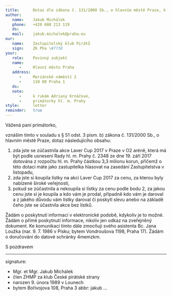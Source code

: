 ```yaml
---
title:      Dotaz dle zákona č. 131/2000 Sb., o hlavním městě Praze, k získaným vstupenkám na sportovní akci Laver Cup.
author:
   name:    Jakub Michálek
   phone:   +420 608 213 119
   ds:      
   mail:    jakub.michalek@praha.eu
our:
   name:    Zastupitelský klub Pirátů
   sign:    ZK Pha \#7738
your:
   role:    Povinný subjekt
   name:    
      -     Hlavní město Praha
   address:
      -     Mariánské náměstí 2
      -     110 00 Praha 1
   ds:      
   note:
      -     k rukám Adriany Krnáčové,
      -     primátorky hl. m. Prahy
style:      letter
reminder:   true
---
```


Vážená paní primátorko,

vznáším tímto v souladu s § 51 odst. 3 písm. b) zákona č. 131/2000 Sb., o hlavním městě Praze, dotaz následujícího obsahu: 

1. zda jste se zúčastnila akce Laver Cup 2017 v Praze v O2 aréně, která má být podle usnesení Rady hl. m. Prahy č. 2348 ze dne 19. září 2017 dotována z rozpočtu hl. m. Prahy částkou 3,3 milionu korun, přičemž o této dotaci máte jako zastupitelka hlasovat na zasedání Zastupitelstva v listopadu,
2. zda jste si koupila lístky na akci Laver Cup 2017 za cenu, za kterou byly nabízené široké veřejnosti,
3. pokud se zúčastnila a nekoupila si lístky za cenu podle bodu 2, za jakou cenu jste si je koupila a kdo vám je prodal, případně kdo vám je daroval a z jakého důvodu vám lístky daroval či poskytl slevu anebo na základě čeho jste se účastnila akce bez lístků.

Žádám o poskytnutí informací v elektronické podobě, kdykoliv je to možné. Žádám o přímé poskytnutí informace, nikoliv jen odkaz na zveřejněný dokument. Ke komunikaci tímto dále zmocňuji svého asistenta Bc. Jana Loužka (nar. 9. 7. 1986 v Písku; bytem Vondroušova 1198, Praha 17). Žádám o doručování do datové schránky 4memzkm.

S pozdravem

---
signature: 
  - Mgr. et Mgr. Jakub Michálek
  - člen ZHMP za klub České pirátské strany
  - narozen 9. února 1989 v Lounech
  - bytem Bořivojova 108, Praha 3
abbr:       jakub
...
